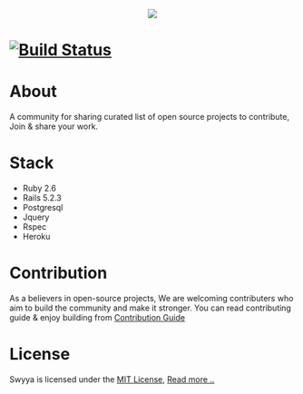 <p align='center'>
 <img src='https://thepracticaldev.s3.amazonaws.com/i/oudju33r3si1didzqdyb.png'/>
</p>

# [![Build Status](https://travis-ci.org/karazlab/swyya.svg?branch=master)](https://travis-ci.org/karazlab/swyya)

# About
A community for sharing curated list of open source projects to contribute, Join & share your work.

# Stack
  * Ruby 2.6
  * Rails 5.2.3
  * Postgresql
  * Jquery
  * Rspec
  * Heroku

# Contribution
As a believers in open-source projects, We are welcoming contributers who aim to build the community and make it stronger.
You can read contributing guide & enjoy building from [Contribution Guide](/contributing.md)

# License
Swyya is licensed under the [MIT License](https://opensource.org/licenses/MIT), [Read more ..](https://github.com/karazlab/swyya/blob/master/LICENSE)